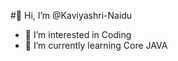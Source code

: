 #👋 Hi, I’m @Kaviyashri-Naidu
- 👀 I’m interested in Coding 
- 🌱 I’m currently learning Core JAVA


<!---
Kaviyashri-Naidu/Kaviyashri-Naidu is a ✨ special ✨ repository because its `README.md` (this file) appears on your GitHub profile.
You can click the Preview link to take a look at your changes.
--->
